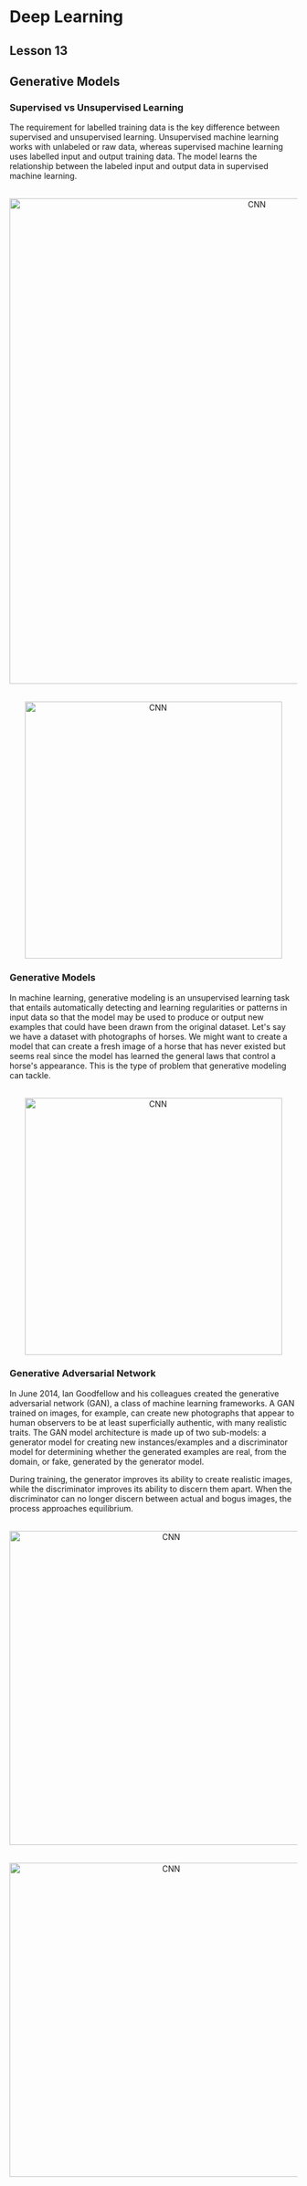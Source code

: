 # Deep Learning
## Lesson 13
## Generative Models

<h3>Supervised vs Unsupervised Learning</h3>

The requirement for labelled training data is the key difference between supervised and unsupervised learning. Unsupervised machine learning works with unlabeled or raw data, whereas supervised machine learning uses labelled input and output training data. The model learns the relationship between the labeled input and output data in supervised machine learning.

<p align="center">
  <br>
  <img src="https://user-images.githubusercontent.com/45029614/172390487-0dabf005-1ccf-4de2-9917-6477f6013d83.png" width="850" title="CNN">
</p>

<p align="center">
  <br>
  <img src="https://user-images.githubusercontent.com/45029614/172392586-6794f8c3-d752-4f75-be13-0d7f7e51982d.png" width="450" title="CNN">
</p>

<h3>Generative Models</h3>

In machine learning, generative modeling is an unsupervised learning task that entails automatically detecting and learning regularities or patterns in input data so that the model may be used to produce or output new examples that could have been drawn from the original dataset.
Let's say we have a dataset with photographs of horses. We might want to create a model that can create a fresh image of a horse that has never existed but seems real since the model has learned the general laws that control a horse's appearance. This is the type of problem that generative modeling can tackle.

<p align="center">
  <br>
  <img src="https://user-images.githubusercontent.com/45029614/172394449-a91ef20c-af47-4458-b870-03a945d5846f.png" width="450" title="CNN">
</p>

<h3>Generative Adversarial Network </h3>

In June 2014, Ian Goodfellow and his colleagues created the generative adversarial network (GAN), a class of machine learning frameworks. A GAN trained on images, for example, can create new photographs that appear to human observers to be at least superficially authentic, with many realistic traits.
The GAN model architecture is made up of two sub-models: a generator model for creating new instances/examples and a discriminator model for determining whether the generated examples are real, from the domain, or fake, generated by the generator model.

During training, the generator improves its ability to create realistic images, while the discriminator improves its ability to discern them apart. When the discriminator can no longer discern between actual and bogus images, the process approaches equilibrium.

<p align="center">
  <br>
  <img src="https://user-images.githubusercontent.com/45029614/172396249-c3c4f082-9def-4891-b18a-cf5f5f0a222f.png" width="550" title="CNN">
</p>

<p align="center">
  <br>
  <img src="https://user-images.githubusercontent.com/45029614/172396433-036c56a0-d169-4bfc-bfd3-6d0511c82724.png" width="550" title="CNN">
</p>


